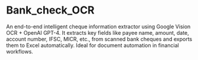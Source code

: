 # Bank_check_OCR
An end-to-end intelligent cheque information extractor using Google Vision OCR + OpenAI GPT-4. It extracts key fields like payee name, amount, date, account number, IFSC, MICR, etc., from scanned bank cheques and exports them to Excel automatically. Ideal for document automation in financial workflows.
